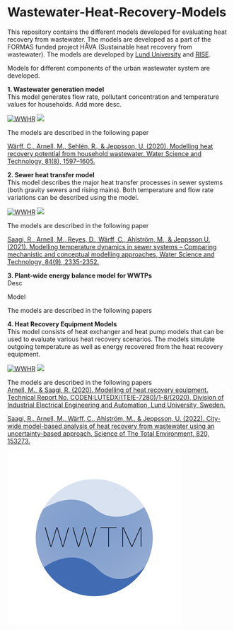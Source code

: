 # Wastewater-Heat-Recovery-Models
This repository contains the different models developed for evaluating heat recovery from wastewater. The models are developed as a part of the FORMAS funded project HÅVA (Sustainable heat recovery from wastewater). The models are developed by [Lund University](https://www.iea.lth.se/) and [RISE](https://www.ri.se/en). 

Models for different components of the urban wastewater system are developed.

<strong>1. Wastewater generation model</strong>  
This model generates flow rate, pollutant concentration and temperature values for households. Add more desc.

[![WWHR](https://img.shields.io/badge/DOWNLOAD%20Wastewater%20generation%20model-990000?style=for-the-badge)](https://github.com/wwtmodels/Wastewater-Heat-Recovery-Models/releases/download/WWgen/WWgen.zip)  [![](https://img.shields.io/github/downloads/wwtmodels/Wastewater-Heat-Recovery-Models/WWgen/total?color=990000&label=Downloads&style=for-the-badge)](https://github.com/wwtmodels/Wastewater-Heat-Recovery-Models) 

The models are described in the following paper  

[Wärff, C., Arnell, M., Sehlén, R., & Jeppsson, U. (2020). Modelling heat recovery potential from household wastewater. Water Science and Technology, 81(8), 1597–1605. ](https://doi.org/10.2166/wst.2020.103)

<strong>2. Sewer heat transfer model</strong>  
This model describes the major heat transfer processes in sewer systems (both gravity sewers and rising mains). Both temperature and flow rate variations can be described using the model. 

[![WWHR](https://img.shields.io/badge/DOWNLOAD%20Sewer%20heat%20transfer%20model-990000?style=for-the-badge)](https://github.com/wwtmodels/Wastewater-Heat-Recovery-Models/releases/download/SewerHT/SewerHT.zip)  [![](https://img.shields.io/github/downloads/wwtmodels/Wastewater-Heat-Recovery-Models/SewerHT/total?color=990000&label=Downloads&style=for-the-badge)](https://github.com/wwtmodels/Wastewater-Heat-Recovery-Models) 

The models are described in the following paper

[Saagi, R., Arnell, M., Reyes, D., Wärff, C., Ahlström, M., & Jeppsson U. (2021). Modelling temperature dynamics in sewer systems – Comparing mechanistic and conceptual modelling approaches, Water Science and Technology, 84(9), 2335-2352.](https://doi.org/10.2166/wst.2021.425)

<strong>3. Plant-wide energy balance model for WWTPs</strong>  
Desc

Model

The models are described in the following papers  

<strong>4. Heat Recovery Equipment Models</strong>  
This model consists of heat exchanger and heat pump models that can be used to evaluate various heat recovery scenarios. The models simulate outgoing temperature as well as energy recovered from the heat recovery equipment.

[![WWHR](https://img.shields.io/badge/DOWNLOAD%20Heat%20recovery%20equipment%20models-990000?style=for-the-badge)](https://github.com/wwtmodels/Wastewater-Heat-Recovery-Models/releases/download/HRE/HRE.zip)  [![](https://img.shields.io/github/downloads/wwtmodels/Wastewater-Heat-Recovery-Models/HRE/total?color=990000&label=Downloads&style=for-the-badge)](https://github.com/wwtmodels/Wastewater-Heat-Recovery-Models) 

The models are described in the following papers  
[Arnell, M., & Saagi, R. (2020). Modelling of heat recovery equipment. Technical Report No. CODEN:LUTEDX/(TEIE-7280)/1-8/(2020), Division of Industrial Electrical Engineering and Automation, Lund University, Sweden.](https://www.iea.lth.se/publications/Reports/LTH-IEA-7280.pdf)

[Saagi, R., Arnell, M., Wärff, C., Ahlström, M., & Jeppsson, U. (2022). City-wide model-based analysis of heat recovery from wastewater using an uncertainty-based approach. Science of The Total Environment, 820, 153273.](https://doi.org/10.1016/j.scitotenv.2022.153273)






![logo](WWTMlogo.png)
